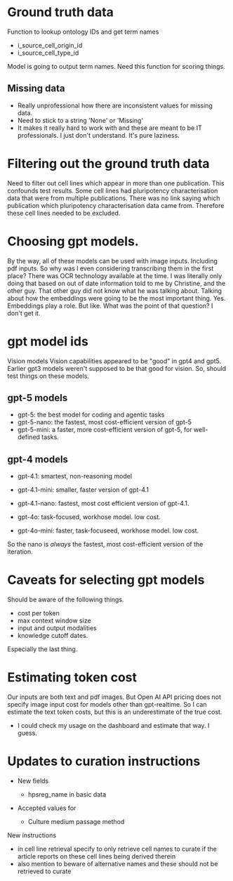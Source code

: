 


# Ground truth data


Function to lookup ontology IDs and get term names
- i_source_cell_origin_id
- i_source_cell_type_id

Model is going to output term names. Need this function for scoring things.






## Missing data

- Really unprofessional how there are inconsistent values for missing data.
- Need to stick to a string 'None' or 'Missing'
- It makes it really hard to work with and these are meant to be IT professionals. I just don't understand. It's pure laziness.



# Filtering out the ground truth data


Need to filter out cell lines which appear in more than one publication.
This confounds test results. Some cell lines had pluripotency characterisation data that were from multiple publications. There was no link saying which publication which pluripotency characterisation data came from. Therefore these cell lines needed to be excluded.


# Choosing gpt models.

By the way, all of these models can be used with image inputs. Including pdf inputs.
So why was I even considering transcribing them in the first place? There was OCR technology available at the time.
I was literally only doing that based on out of date information told to me by Christine, and the other guy.
That other guy did not know what he was talking about. Talking about how the embeddings were going to be the most important thing.
Yes. Embeddings play a role. But like. What was the point of that question? I don't get it.


# gpt model ids


Vision models
Vision capabilities appeared to be "good" in gpt4 and gpt5. Earlier gpt3 models weren't supposed to be that good for vision.
So, should test things on these models.

## gpt-5 models

- gpt-5: the best model for coding and agentic tasks
- gpt-5-nano: the fastest, most cost-efficient version of gpt-5
- gpt-5-mini: a faster, more cost-efficient version of gpt-5, for well-defined tasks.


## gpt-4 models

- gpt-4.1: smartest, non-reasoning model
- gpt-4.1-mini: smaller, faster version of gpt-4.1
- gpt-4.1-nano: fastest, most cost efficient version of gpt-4.1.


- gpt-4o: task-focused, workhose model. low cost.
- gpt-4o-mini: faster, task-focuseed, workhose model. low cost.



So the nano is *always* the fastest, most cost-efficient version of the iteration.



# Caveats for selecting gpt models

Should be aware of the following things.
- cost per token 
- max context window size
- input and output modalities
- knowledge cutoff dates.


Especially the last thing.




# Estimating token cost


Our inputs are both text and pdf images.
But Open AI API pricing does not specify image input cost for models other than gpt-realtime.
So I can estimate the text token costs, but this is an underestimate of the true cost.
- I could check my usage on the dashboard and estimate that way. I guess.




# Updates to curation instructions


- New fields 
    - hpsreg_name in basic data


- Accepted values for 
    - Culture medium passage method




New instructions 
- in cell line retrieval specify to only retrieve cell names to curate if the article reports on these cell lines being derived therein
- also mention to beware of alternative names and these should not be retrieved to curate


